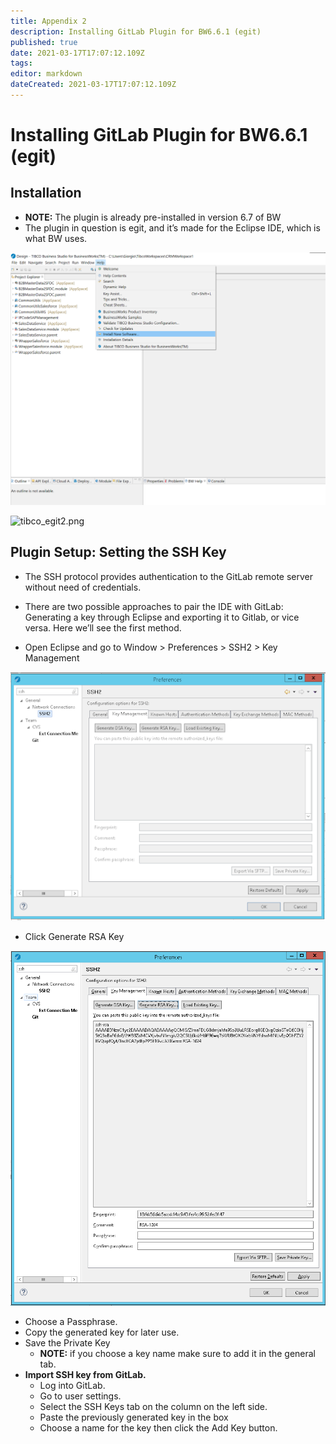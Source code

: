 ```yaml
---
title: Appendix 2
description: Installing GitLab Plugin for BW6.6.1 (egit)
published: true
date: 2021-03-17T17:07:12.109Z
tags: 
editor: markdown
dateCreated: 2021-03-17T17:07:12.109Z
---
```


# Installing GitLab Plugin for BW6.6.1 (egit)

## Installation

- **NOTE:** The plugin is already pre-installed in version 6.7 of BW
- The plugin in question is egit, and it’s made for the Eclipse IDE, which is what BW uses.

![tibco_egit1.png](/tibco_egit1.png)

![tibco_egit2.png](/tibco_egit2.png)

## Plugin Setup: Setting the SSH Key

- The SSH protocol provides authentication to the GitLab remote server without need of credentials.
- There are two possible approaches to pair the IDE with GitLab: Generating a key through Eclipse and exporting it to Gitlab, or vice versa. Here we’ll see the first method.

- Open Eclipse and go to Window > Preferences > SSH2 > Key Management

![tibco_egit_ssh.png](/tibco_egit_ssh.png)

- Click Generate RSA Key

![tibco_egit_ssh2.png](/tibco_egit_ssh2.png)

- Choose a Passphrase.
- Copy the generated key for later use.
- Save the Private Key
	- **NOTE:** if you choose a key name make sure to add it in the general tab.
- **Import SSH key from GitLab.**
	- Log into GitLab.
	- Go to user settings.
	- Select the SSH Keys tab on the column on the left side.
	- Paste the previously generated key in the box
	- Choose a name for the key then click the Add Key button.